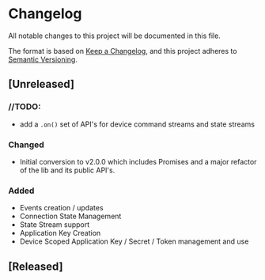 # Changelog #

All notable changes to this project will be documented in this file.

The format is based on [Keep a Changelog](https://keepachangelog.com/en/1.0.0/),
and this project adheres to [Semantic Versioning](https://semver.org/spec/v2.0.0.html).

## [Unreleased] ##

### //TODO: ###

- add a `.on()` set of API's for device command streams and state streams

### Changed ###

- Initial conversion to v2.0.0 which includes Promises and a major refactor of the lib and its public API's.

### Added ###

- Events creation / updates
- Connection State Management
- State Stream support
- Application Key Creation
- Device Scoped Application Key / Secret / Token management and use

## [Released] ##
